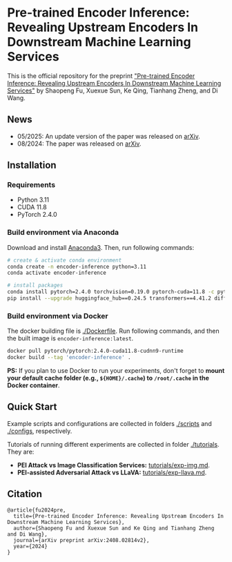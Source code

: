 # Pre-trained Encoder Inference: Revealing Upstream Encoders In Downstream Machine Learning Services

This is the official repository for the preprint ["Pre-trained Encoder Inference: Revealing Upstream Encoders In Downstream Machine Learning Services"](https://www.arxiv.org/abs/2408.02814) by Shaopeng Fu, Xuexue Sun, Ke Qing, Tianhang Zheng, and Di Wang.

## News

- 05/2025: An update version of the paper was released on [arXiv](https://www.arxiv.org/abs/2408.02814).
- 08/2024: The paper was released on [arXiv](https://www.arxiv.org/abs/2408.02814v1).

## Installation

### Requirements

- Python 3.11
- CUDA 11.8
- PyTorch 2.4.0

### Build environment via Anaconda

Download and install [Anaconda3](https://www.anaconda.com/download). Then, run following commands:

```bash
# create & activate conda environment
conda create -n encoder-inference python=3.11
conda activate encoder-inference

# install packages
conda install pytorch=2.4.0 torchvision=0.19.0 pytorch-cuda=11.8 -c pytorch -c nvidia
pip install --upgrade huggingface_hub==0.24.5 transformers==4.41.2 diffusers==0.28.2 timm==1.0.7 accelerate==0.32.0 datasets==2.20.0 scipy==1.14.0 bitsandbytes==0.43.1
```

### Build environment via Docker

The docker building file is [./Dockerfile](./Dockerfile). Run following commands, and then the built image is `encoder-inference:latest`.

```bash
docker pull pytorch/pytorch:2.4.0-cuda11.8-cudnn9-runtime
docker build --tag 'encoder-inference' .
```

**PS:** If you plan to use Docker to run your experiments, don't forget to **mount your default cache folder (e.g., `${HOME}/.cache`) to `/root/.cache` in the Docker container**.

## Quick Start

Example scripts and configurations are collected in folders [./scripts](./scripts) and [./configs](./configs), respectively.

Tutorials of running different experiments are collected in folder [./tutorials](./tutorials). They are:

- **PEI Attack vs Image Classification Services:** [tutorials/exp-img.md](./tutorials/exp-img.md).
- **PEI-assisted Adversarial Attack vs LLaVA:** [tutorials/exp-llava.md](tutorials/exp-llava.md).

## Citation

```
@article{fu2024pre,
  title={Pre-trained Encoder Inference: Revealing Upstream Encoders In Downstream Machine Learning Services},
  author={Shaopeng Fu and Xuexue Sun and Ke Qing and Tianhang Zheng and Di Wang},
  journal={arXiv preprint arXiv:2408.02814v2},
  year={2024}
}
